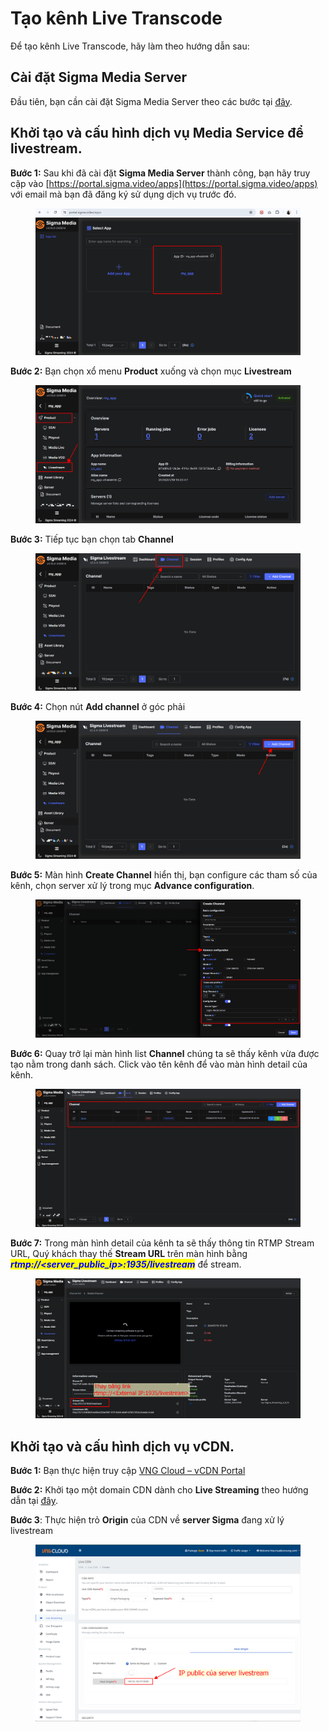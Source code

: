 # Tạo kênh Live Transcode

Để tạo kênh Live Transcode, hãy làm theo hướng dẫn sau:

## Cài đặt Sigma Media Server

Đầu tiên, bạn cần cài đặt Sigma Media Server theo các bước tại [đây](../cai-dat-sigma-media-server.md).

## Khởi tạo và cấu hình dịch vụ Media Service để livestream.&#x20;

**Bước 1:** Sau khi đã cài đặt **Sigma Media Server** thành công, bạn hãy truy cập vào [https://portal.sigma.video/apps](https://portal.sigma.video/apps) với email mà bạn đã đăng ký sử dụng dịch vụ trước đó.

<figure><img src="../../../../.gitbook/assets/image (647).png" alt=""><figcaption></figcaption></figure>

**Bước 2:** Bạn chọn xổ menu **Product** xuống và chọn mục **Livestream**

<figure><img src="../../../../.gitbook/assets/image (648).png" alt=""><figcaption></figcaption></figure>

**Bước 3:** Tiếp tục bạn chọn tab **Channel**

<figure><img src="../../../../.gitbook/assets/image (649).png" alt=""><figcaption></figcaption></figure>

**Bước 4:** Chọn nút **Add channel** ở góc phải

<figure><img src="../../../../.gitbook/assets/image (650).png" alt=""><figcaption></figcaption></figure>

**Bước 5:** Màn hình **Create Channel** hiển thị, bạn configure các tham số của kênh, chọn server xử lý trong mục **Advance configuration**.

<figure><img src="../../../../.gitbook/assets/image (651).png" alt=""><figcaption></figcaption></figure>

**Bước 6:** Quay trở lại màn hình list **Channel** chúng ta sẽ thấy kênh vừa được tạo nằm trong danh sách. Click vào tên kênh để vào màn hình detail của kênh.

<figure><img src="../../../../.gitbook/assets/image (652).png" alt=""><figcaption></figcaption></figure>

**Bước 7:** Trong màn hình detail của kênh ta sẽ thấy thông tin RTMP Stream URL, Quý khách thay thế **Stream URL** trên màn hình bằng _<mark style="color:blue;">**rtmp://\<server\_public\_ip>:1935/livestream**</mark>_ để stream.

<figure><img src="../../../../.gitbook/assets/image (653).png" alt=""><figcaption></figcaption></figure>

## Khởi tạo và cấu hình dịch vụ vCDN.

**Bước 1:** Bạn thực hiện truy cập [VNG Cloud – ](https://vcdn.vngcloud.vn/)[vCDN](https://vcdn.vngcloud.vn/)[ Portal](https://vcdn.vngcloud.vn/)

**Bước 2:** Khởi tạo một domain CDN dành cho **Live Streaming** theo hướng dẫn tại [đây](../../live-streaming.md).

**Bước 3**: Thực hiện trỏ **Origin** của CDN về **server Sigma** đang xử lý livestream

<figure><img src="../../../../.gitbook/assets/image (631).png" alt=""><figcaption></figcaption></figure>
